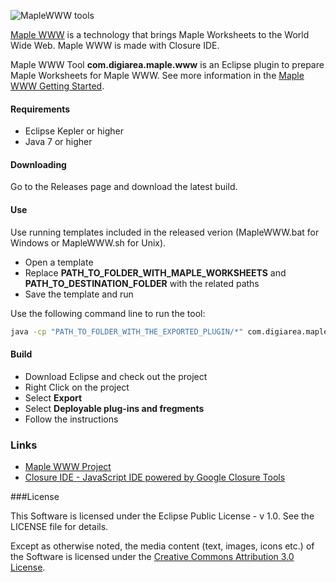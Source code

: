 ![MapleWWW tools](http://digi-area.com/images/light/maplewww/logo.png)

[Maple WWW](http://digi-area.com/light/MapleWWW/) is a technology that brings Maple Worksheets to the World Wide Web. Maple WWW is made with Closure IDE. 

Maple WWW Tool **com.digiarea.maple.www** is an Eclipse plugin to prepare Maple Worksheets for Maple WWW. See more information in the [Maple WWW Getting Started](http://digi-area.com/light/MapleWWW/getting-started.php).

#### Requirements
 - Eclipse Kepler or higher
 - Java 7 or higher

#### Downloading

Go to the Releases page and download the latest build.

#### Use

Use running templates included in the released verion (MapleWWW.bat for Windows or MapleWWW.sh for Unix).

 - Open a template
 - Replace **PATH_TO_FOLDER_WITH_MAPLE_WORKSHEETS** and **PATH_TO_DESTINATION_FOLDER** with the related paths
 - Save the template and run

Use the following command line to run the tool:
```bash
java -cp "PATH_TO_FOLDER_WITH_THE_EXPORTED_PLUGIN/*" com.digiarea.maple.www.Converter -src "PATH_TO_FOLDER_WITH_MAPLE_WORKSHEETS" -dst "PATH_TO_DESTINATION_FOLDER" -url "URL_OF_MAPLE_WWW_JS" -kind ANY
```

#### Build

 - Download Eclipse and check out the project
 - Right Click on the project
 - Select **Export**
 - Select **Deployable plug-ins and fregments**
 - Follow the instructions

### Links
 
 - [Maple WWW Project](http://digi-area.com/light/MapleWWW/)
 - [Closure IDE - JavaScript IDE powered by Google Closure Tools](http://digi-area.com/ClosureIDE/)

###License

This Software is licensed under the Eclipse Public License - v 1.0. See the LICENSE file for details.

Except as otherwise noted, the media content (text, images, icons etc.) of the Software is licensed under the 
[Creative Commons Attribution 3.0 License](http://creativecommons.org/licenses/by/3.0/).

